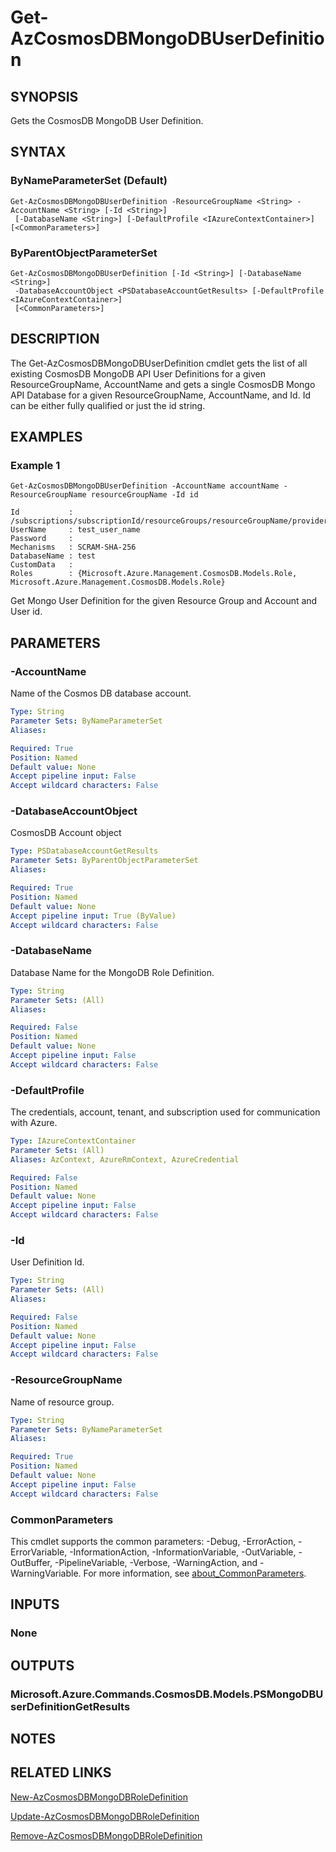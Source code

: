 ﻿---
external help file: Microsoft.Azure.PowerShell.Cmdlets.CosmosDB.dll-Help.xml
Module Name: Az.CosmosDB
online version: https://learn.microsoft.com/powershell/module/az.cosmosdb/get-azcosmosdbmongodbuserdefinition
schema: 2.0.0
---

# Get-AzCosmosDBMongoDBUserDefinition

## SYNOPSIS
Gets the CosmosDB MongoDB User Definition.

## SYNTAX

### ByNameParameterSet (Default)
```
Get-AzCosmosDBMongoDBUserDefinition -ResourceGroupName <String> -AccountName <String> [-Id <String>]
 [-DatabaseName <String>] [-DefaultProfile <IAzureContextContainer>] [<CommonParameters>]
```

### ByParentObjectParameterSet
```
Get-AzCosmosDBMongoDBUserDefinition [-Id <String>] [-DatabaseName <String>]
 -DatabaseAccountObject <PSDatabaseAccountGetResults> [-DefaultProfile <IAzureContextContainer>]
 [<CommonParameters>]
```

## DESCRIPTION
The Get-AzCosmosDBMongoDBUserDefinition cmdlet gets the list of all existing CosmosDB MongoDB API User Definitions for a given ResourceGroupName, AccountName and gets a single CosmosDB Mongo API Database for a given ResourceGroupName, AccountName, and Id.
Id can be either fully qualified or just the id string.

## EXAMPLES

### Example 1
```
Get-AzCosmosDBMongoDBUserDefinition -AccountName accountName -ResourceGroupName resourceGroupName -Id id

Id           : /subscriptions/subscriptionId/resourceGroups/resourceGroupName/providers/Microsoft.DocumentDB/databaseAccounts/accountName/mongodbUserDefinitions/id
UserName     : test_user_name
Password     :
Mechanisms   : SCRAM-SHA-256
DatabaseName : test
CustomData   :
Roles        : {Microsoft.Azure.Management.CosmosDB.Models.Role, Microsoft.Azure.Management.CosmosDB.Models.Role}
```

Get Mongo User Definition for the given Resource Group and Account and User id.

## PARAMETERS

### -AccountName
Name of the Cosmos DB database account.

```yaml
Type: String
Parameter Sets: ByNameParameterSet
Aliases:

Required: True
Position: Named
Default value: None
Accept pipeline input: False
Accept wildcard characters: False
```

### -DatabaseAccountObject
CosmosDB Account object

```yaml
Type: PSDatabaseAccountGetResults
Parameter Sets: ByParentObjectParameterSet
Aliases:

Required: True
Position: Named
Default value: None
Accept pipeline input: True (ByValue)
Accept wildcard characters: False
```

### -DatabaseName
Database Name for the MongoDB Role Definition.

```yaml
Type: String
Parameter Sets: (All)
Aliases:

Required: False
Position: Named
Default value: None
Accept pipeline input: False
Accept wildcard characters: False
```

### -DefaultProfile
The credentials, account, tenant, and subscription used for communication with Azure.

```yaml
Type: IAzureContextContainer
Parameter Sets: (All)
Aliases: AzContext, AzureRmContext, AzureCredential

Required: False
Position: Named
Default value: None
Accept pipeline input: False
Accept wildcard characters: False
```

### -Id
User Definition Id.

```yaml
Type: String
Parameter Sets: (All)
Aliases:

Required: False
Position: Named
Default value: None
Accept pipeline input: False
Accept wildcard characters: False
```

### -ResourceGroupName
Name of resource group.

```yaml
Type: String
Parameter Sets: ByNameParameterSet
Aliases:

Required: True
Position: Named
Default value: None
Accept pipeline input: False
Accept wildcard characters: False
```

### CommonParameters
This cmdlet supports the common parameters: -Debug, -ErrorAction, -ErrorVariable, -InformationAction, -InformationVariable, -OutVariable, -OutBuffer, -PipelineVariable, -Verbose, -WarningAction, and -WarningVariable. For more information, see [about_CommonParameters](http://go.microsoft.com/fwlink/?LinkID=113216).

## INPUTS

### None
## OUTPUTS

### Microsoft.Azure.Commands.CosmosDB.Models.PSMongoDBUserDefinitionGetResults
## NOTES

## RELATED LINKS

[New-AzCosmosDBMongoDBRoleDefinition]()

[Update-AzCosmosDBMongoDBRoleDefinition]()

[Remove-AzCosmosDBMongoDBRoleDefinition]()

